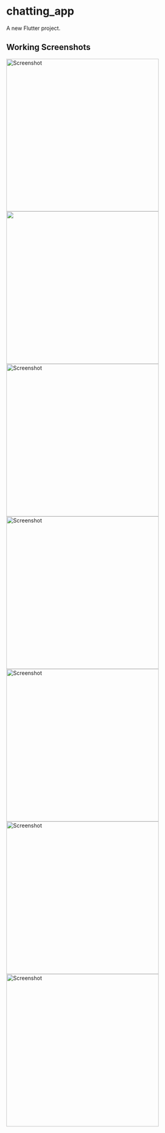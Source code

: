 # chatting_app

A new Flutter project.

## Working Screenshots
<img src="assets/Simulator Screen Shot - iPhone 14 Pro - 2023-08-07 at 19.11.45.png" alt="Screenshot" width="400"/>
<img src="assets/Simulator Screen Shot - iPhone 14 Pro - 2023-08-07 at 19.11.50.png" width="400"/>
<img src="assets/Simulator Screen Shot - iPhone 14 Pro - 2023-08-07 at 19.11.53.png" alt="Screenshot" width="400"/>
<img src="assets/Simulator Screen Shot - iPhone 14 Pro - 2023-08-07 at 19.11.59.png" alt="Screenshot" width="400"/>
<img src="assets/Simulator Screen Shot - iPhone 14 Pro - 2023-08-07 at 19.12.01.png" alt="Screenshot" width="400"/>
<img src="assets/Simulator Screen Shot - iPhone 14 Pro - 2023-08-07 at 19.12.07.png" alt="Screenshot" width="400"/>
<img src="assets/Simulator Screen Shot - iPhone 14 Pro - 2023-08-07 at 19.12.19.png" alt="Screenshot" width="400"/>
